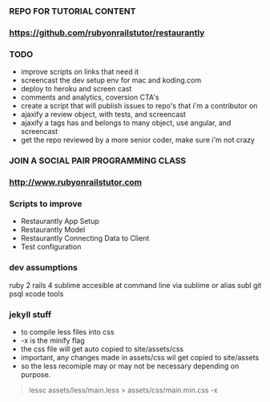 ### REPO FOR TUTORIAL CONTENT 

### https://github.com/rubyonrailstutor/restaurantly

### TODO

- improve scripts on links that need it
- screencast the dev setup env for mac and koding.com
- deploy to heroku and screen cast
- comments and analytics, coversion CTA's
- create a script that will publish issues to repo's that i'm a contributor on
- ajaxify a review object, with tests, and screencast
- ajaxify a tags has and belongs to many object, use angular, and screencast
- get the repo reviewed by a more senior coder, make sure i'm not crazy

### JOIN A SOCIAL PAIR PROGRAMMING CLASS

### http://www.rubyonrailstutor.com


### Scripts to improve

- Restaurantly App Setup
- Restaurantly Model
- Restaurantly Connecting Data to Client
- Test configuration


### dev assumptions

ruby 2
rails 4
sublime accesible at command line via sublime or alias subl
git 
psql
xcode tools

### jekyll stuff

- to compile less files into css
- -x is the minify flag 
- the css file will get auto copied to site/assets/css 
- important, any changes made in assets/css wil get copied to site/assets
- so the less recomiple may or may not be necessary depending on purpose.

> lessc assets/less/main.less > assets/css/main.min.css -x

